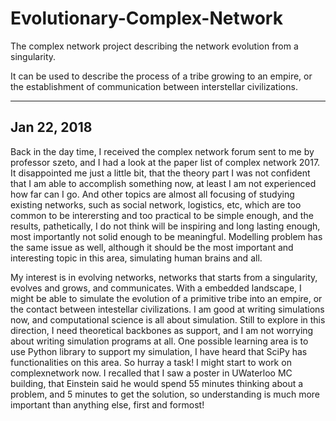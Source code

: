 # Evolutionary-Complex-Network
The complex network project describing the network evolution from a singularity. 

It can be used to describe the process of a tribe growing to an empire, or the establishment of communication between interstellar civilizations. 

---

## Jan 22, 2018

Back in the day time, I received the complex network forum sent to me by professor szeto, and I had a look at the paper list of complex network 2017. It disappointed me just a little bit, that the theory part I was not confident that I am able to accomplish something now, at least I am not experienced how far can I go. And other topics are almost all focusing of studying existing networks, such as social network, logistics, etc, which are too common to be interersting and too practical to be simple enough, and the results, pathetically, I do not think will be inspiring and long lasting enough, most importantly not solid enough to be meaningful. Modelling problem has the same issue as well, although it should be the most important and interesting topic in this area, simulating human brains and all. 

My interest is in evolving networks, networks that starts from a singularity, evolves and grows, and communicates. With a embedded landscape, I might be able to simulate the evolution of a primitive tribe into an empire, or the contact between intestellar civilizations. I am good at writing simulations now, and computational science is all about simulation. Still to explore in this direction, I need theoretical backbones as support, and I am not worrying about writing simulation programs at all. One possible learning area is to use Python library to support my simulation, I have heard that SciPy has functionalities on this area. So hurray a task! I might start to work on complexnetwork now. I recalled that I saw a poster in UWaterloo MC building, that Einstein said he would spend 55 minutes thinking about a problem, and 5 minutes to get the solution, so understanding is much more important than anything else, first and formost!

